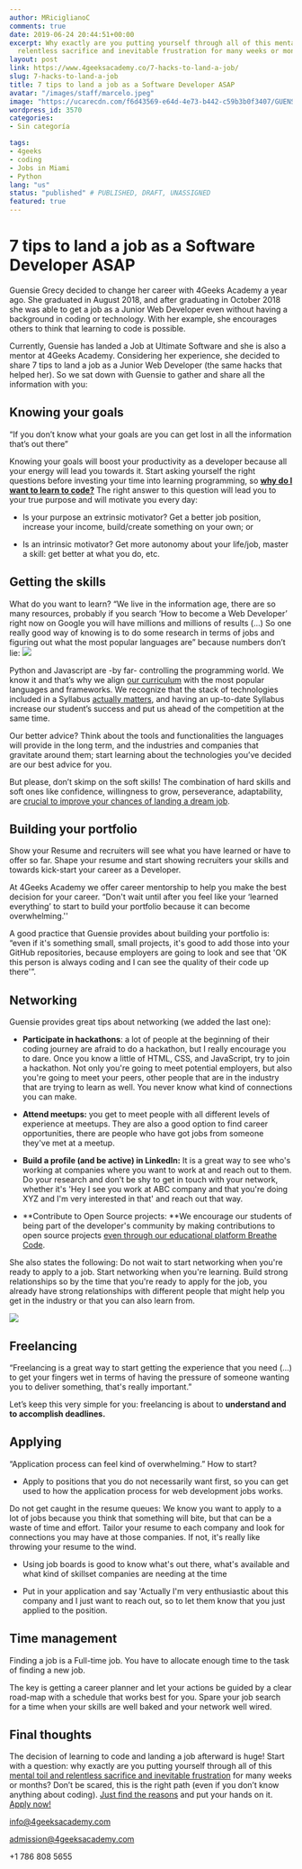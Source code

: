 ```yaml
---
author: MRiciglianoC
comments: true
date: 2019-06-24 20:44:51+00:00
excerpt: Why exactly are you putting yourself through all of this mental toil and
  relentless sacrifice and inevitable frustration for many weeks or months?
layout: post
link: https://www.4geeksacademy.co/7-hacks-to-land-a-job/
slug: 7-hacks-to-land-a-job
title: 7 tips to land a job as a Software Developer ASAP
avatar: "/images/staff/marcelo.jpeg"
image: "https://ucarecdn.com/f6d43569-e64d-4e73-b442-c59b3b0f3407/GUENSE01.jpg"
wordpress_id: 3570
categories:
- Sin categoría

tags:
- 4geeks
- coding
- Jobs in Miami
- Python
lang: "us"
status: "published" # PUBLISHED, DRAFT, UNASSIGNED
featured: true
---
```


# 7 tips to land a job as a Software Developer ASAP


Guensie Grecy decided to change her career with 4Geeks Academy a year ago. She graduated in August 2018, and after graduating in October 2018 she was able to get a job as a Junior Web Developer even without having a background in coding or technology. With her example, she encourages others to think that learning to code is possible.

Currently, Guensie has landed a Job at Ultimate Software and she is also a mentor at 4Geeks Academy. Considering her experience, she decided to share 7 tips to land a job as a Junior Web Developer (the same hacks that helped her). So we sat down with Guensie to gather and share all the information with you:


## Knowing your goals


“If you don’t know what your goals are you can get lost in all the information that’s out there” 

Knowing your goals will boost your productivity as a developer because all your energy will lead you towards it. Start asking yourself the right questions before investing your time into learning programming, so [**why do I want to learn to code?**](https://medium.com/elium-academy/learn-to-code-setting-your-goals-and-the-golden-circle-rule-33139cd107fe) The right answer to this question will lead you to your true purpose and will motivate you every day:



 	
  * Is your purpose an extrinsic motivator? Get a better job position, increase your income, build/create something on your own; or

 	
  * Is an intrinsic motivator? Get more autonomy about your life/job, master a skill: get better at what you do, etc.




## Getting the skills


What do you want to learn? “We live in the information age, there are so many resources, probably if you search ‘How to become a Web Developer’ right now on Google you will have millions and millions of results (...) So one really good way of knowing is to do some research in terms of jobs and figuring out what the most popular languages are” because numbers don’t lie: ![](https://ucarecdn.com/a006771d-7c2c-4dc4-a80a-ed8391acb187/ScreenShot20190624at43038PM.png)

Python and Javascript are -by far- controlling the programming world. We know it and that’s why we align [our curriculum](https://www.4geeksacademy.co/wp-content/uploads/2017/09/4GEEKS-ACADEMY-FULL.pdf) with the most popular languages and frameworks. We recognize that the stack of technologies included in a Syllabus [actually matters](https://www.4geeksacademy.co/coding-bootcamp-syllabus-matters/), and having an up-to-date Syllabus increase our student’s success and put us ahead of the competition at the same time.

Our better advice? Think about the tools and functionalities the languages will provide in the long term, and the industries and companies that gravitate around them; start learning about the technologies you’ve decided are our best advice for you.

But please, don’t skimp on the soft skills! The combination of hard skills and soft ones like confidence, willingness to grow, perseverance, adaptability, are [crucial to improve your chances of landing a dream job](https://business.linkedin.com/talent-solutions/blog/trends-and-research/2018/the-most-in-demand-hard-and-soft-skills-of-2018).


## Building your portfolio


Show your Resume and recruiters will see what you have learned or have to offer so far. Shape your resume and start showing recruiters your skills and towards kick-start your career as a Developer. 

At 4Geeks Academy we offer career mentorship to help you make the best decision for your career. “Don't wait until after you feel like your ‘learned everything’ to start to build your portfolio because it can become overwhelming.''

A good practice that Guensie provides about building your portfolio is: “even if it's something small, small projects, it's good to add those into your GitHub repositories, because employers are going to look and see that 'OK this person is always coding and I can see the quality of their code up there'”.


## Networking


Guensie provides great tips about networking (we added the last one):



 	
  * **Participate in hackathons**: a lot of people at the beginning of their coding journey are afraid to do a hackathon, but I really encourage you to dare. Once you know a little of HTML, CSS, and JavaScript, try to join a hackathon. Not only you're going to meet potential employers, but also you're going to meet your peers, other people that are in the industry that are trying to learn as well. You never know what kind of connections you can make.

 	
  * **Attend meetups:** you get to meet people with all different levels of experience at meetups. They are also a good option to find career opportunities, there are people who have got jobs from someone they've met at a meetup.

 	
  * **Build a profile (and be active) in LinkedIn:** It is a great way to see who's working at companies where you want to work at and reach out to them. Do your research and don’t be shy to get in touch with your network, whether it's 'Hey I see you work at ABC company and that you're doing XYZ and I'm very interested in that' and reach out that way.

 	
  * **Contribute to Open Source projects: **We encourage our students of being part of the developer's community by making contributions to open source projects [even through our educational platform Breathe Code](https://www.breatheco.de/contributing).


She also states the following: Do not wait to start networking when you're ready to apply to a job. Start networking when you're learning. Build strong relationships so by the time that you're ready to apply for the job, you already have strong relationships with different people that might help you get in the industry or that you can also learn from.

![](https://ucarecdn.com/1e2e9fa1-26a5-4e14-96ef-a24bc8ec02a8/Networking768x267.jpg)




## Freelancing


“Freelancing is a great way to start getting the experience that you need (...) to get your fingers wet in terms of having the pressure of someone wanting you to deliver something, that's really important.”

Let’s keep this very simple for you: freelancing is about to **understand and to accomplish deadlines.**


## Applying


“Application process can feel kind of overwhelming.” How to start?



 	
  * Apply to positions that you do not necessarily want first, so you can get used to how the application process for web development jobs works.


Do not get caught in the resume queues: We know you want to apply to a lot of jobs because you think that something will bite, but that can be a waste of time and effort. Tailor your resume to each company and look for connections you may have at those companies. If not, it's really like throwing your resume to the wind.



 	
  * Using job boards is good to know what's out there, what's available and what kind of skillset companies are needing at the time

 	
  * Put in your application and say 'Actually I'm very enthusiastic about this company and I just want to reach out, so to let them know that you just applied to the position.




## Time management 


Finding a job is a Full-time job. You have to allocate enough time to the task of finding a new job.

The key is getting a career planner and let your actions be guided by a clear road-map with a schedule that works best for you. Spare your job search for a time when your skills are well baked and your network well wired.


## Final thoughts


The decision of learning to code and landing a job afterward is huge! Start with a question: why exactly are you putting yourself through all of this [mental toil and relentless sacrifice and inevitable frustration](https://www.4geeksacademy.co/feelings-learning-coding/) for many weeks or months? Don’t be scared, this is the right path (even if you don’t know anything about coding). [Just find the reasons](http://javascriptissexy.com/your-goal-and-purpose-for-learning-programming-will-determine-which-programming-career-path-to-pursue-and-whether-you-will-succeed/) and put your hands on it. [Apply now!](https://www.4geeksacademy.co/apply/)



[info@4geeksacademy.com](mailto:info@4geeksacademy.com)

[admission@4geeksacademy.com](mailto:admission@4geeksacademy.com)

+1 786 808 5655
